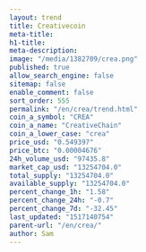 ```yaml
---
layout: trend
title: Creativecoin
meta-title: 
h1-title: 
meta-description: 
image: "/media/1382709/crea.png"
published: true
allow_search_engine: false
sitemap: false
enable_comment: false
sort_order: 555
permalink: "/en/crea/trend.html"
coin_a_symbol: "CREA"
coin_a_name: "CreativeChain"
coin_a_lower_case: "crea"
price_usd: "0.549397"
price_btc: "0.00004676"
24h_volume_usd: "97435.8"
market_cap_usd: "13254704.0"
total_supply: "13254704.0"
available_supply: "13254704.0"
percent_change_1h: "1.58"
percent_change_24h: "-0.7"
percent_change_7d: "-32.45"
last_updated: "1517140754"
parent-url: "/en/crea/"
author: Sam
---
```


